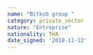 ```yaml
---
name: "Bitkub group "
category: private_sector
nature: "Entreprise"
nationality: THA
date_signed: '2018-11-12'
---
```

    